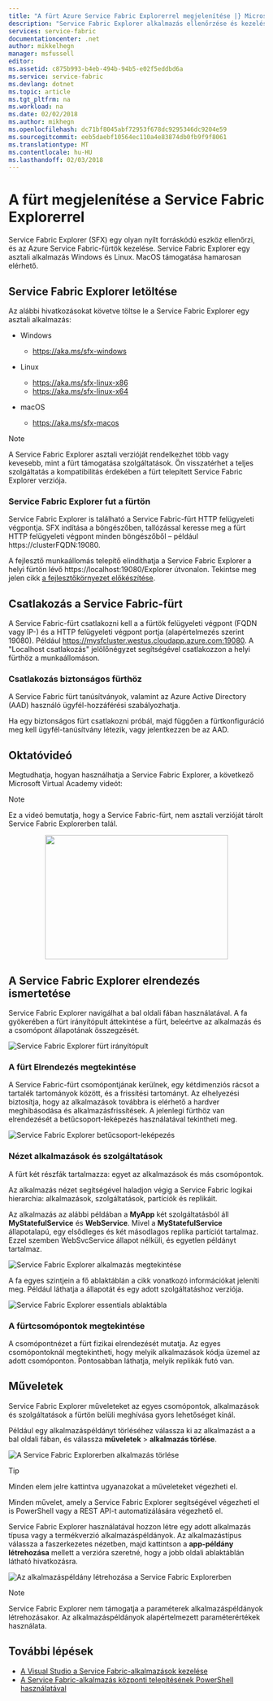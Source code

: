 ```yaml
---
title: "A fürt Azure Service Fabric Explorerrel megjelenítése |} Microsoft Docs"
description: "Service Fabric Explorer alkalmazás ellenőrzése és kezelése a felhőalapú alkalmazások és a Microsoft Azure Service Fabric-fürt csomópontjának."
services: service-fabric
documentationcenter: .net
author: mikkelhegn
manager: msfussell
editor: 
ms.assetid: c875b993-b4eb-494b-94b5-e02f5eddbd6a
ms.service: service-fabric
ms.devlang: dotnet
ms.topic: article
ms.tgt_pltfrm: na
ms.workload: na
ms.date: 02/02/2018
ms.author: mikhegn
ms.openlocfilehash: dc71bf8045abf72953f678dc9295346dc9204e59
ms.sourcegitcommit: eeb5daebf10564ec110a4e83874db0fb9f9f8061
ms.translationtype: MT
ms.contentlocale: hu-HU
ms.lasthandoff: 02/03/2018
---
```

# <a name="visualize-your-cluster-with-service-fabric-explorer"></a>A fürt megjelenítése a Service Fabric Explorerrel

Service Fabric Explorer (SFX) egy olyan nyílt forráskódú eszköz ellenőrzi, és az Azure Service Fabric-fürtök kezelése. Service Fabric Explorer egy asztali alkalmazás Windows és Linux. MacOS támogatása hamarosan elérhető.

## <a name="service-fabric-explorer-download"></a>Service Fabric Explorer letöltése

Az alábbi hivatkozásokat követve töltse le a Service Fabric Explorer egy asztali alkalmazás:

- Windows
  - https://aka.ms/sfx-windows

- Linux
  - https://aka.ms/sfx-linux-x86
  - https://aka.ms/sfx-linux-x64

- macOS
  - https://aka.ms/sfx-macos

> [!NOTE]
> A Service Fabric Explorer asztali verzióját rendelkezhet több vagy kevesebb, mint a fürt támogatása szolgáltatások. Ön visszatérhet a teljes szolgáltatás a kompatibilitás érdekében a fürt telepített Service Fabric Explorer verziója.
>
>

### <a name="running-service-fabric-explorer-from-the-cluster"></a>Service Fabric Explorer fut a fürtön

Service Fabric Explorer is található a Service Fabric-fürt HTTP felügyeleti végpontja. SFX indítása a böngészőben, tallózással keresse meg a fürt HTTP felügyeleti végpont minden böngészőből – például https://clusterFQDN:19080.

A fejlesztő munkaállomás telepítő elindíthatja a Service Fabric Explorer a helyi fürtön lévő https://localhost:19080/Explorer útvonalon. Tekintse meg jelen cikk [a fejlesztőkörnyezet előkészítése](service-fabric-get-started.md).

## <a name="connect-to-a-service-fabric-cluster"></a>Csatlakozás a Service Fabric-fürt
A Service Fabric-fürt csatlakozni kell a a fürtök felügyeleti végpont (FQDN vagy IP-) és a HTTP felügyeleti végpont portja (alapértelmezés szerint 19080). Például https://mysfcluster.westus.cloudapp.azure.com:19080. A "Localhost csatlakozás" jelölőnégyzet segítségével csatlakozzon a helyi fürthöz a munkaállomáson.

### <a name="connect-to-a-secure-cluster"></a>Csatlakozás biztonságos fürthöz
A Service Fabric fürt tanúsítványok, valamint az Azure Active Directory (AAD) használó ügyfél-hozzáférési szabályozhatja.

Ha egy biztonságos fürt csatlakozni próbál, majd függően a fürtkonfiguráció meg kell ügyfél-tanúsítvány létezik, vagy jelentkezzen be az AAD.

## <a name="video-tutorial"></a>Oktatóvideó

Megtudhatja, hogyan használhatja a Service Fabric Explorer, a következő Microsoft Virtual Academy videót:

> [!NOTE]
> Ez a videó bemutatja, hogy a Service Fabric-fürt, nem asztali verzióját tárolt Service Fabric Explorerben talál.
>
>

[<center><img src="./media/service-fabric-visualizing-your-cluster/SfxVideo.png" WIDTH="360" HEIGHT="244"></center>](https://mva.microsoft.com/en-US/training-courses/building-microservices-applications-on-azure-service-fabric-16747?l=bBTFg46yC_9806218965)

## <a name="understand-the-service-fabric-explorer-layout"></a>A Service Fabric Explorer elrendezés ismertetése
Service Fabric Explorer navigálhat a bal oldali fában használatával. A fa gyökerében a fürt irányítópult áttekintése a fürt, beleértve az alkalmazás és a csomópont állapotának összegzését.

![Service Fabric Explorer fürt irányítópult][sfx-cluster-dashboard]

### <a name="view-the-clusters-layout"></a>A fürt Elrendezés megtekintése
A Service Fabric-fürt csomópontjának kerülnek, egy kétdimenziós rácsot a tartalék tartományok között, és a frissítési tartományt. Az elhelyezési biztosítja, hogy az alkalmazások továbbra is elérhető a hardver meghibásodása és alkalmazásfrissítések. A jelenlegi fürthöz van elrendezését a betűcsoport-leképezés használatával tekintheti meg.

![Service Fabric Explorer betűcsoport-leképezés][sfx-cluster-map]

### <a name="view-applications-and-services"></a>Nézet alkalmazások és szolgáltatások
A fürt két részfák tartalmazza: egyet az alkalmazások és más csomópontok.

Az alkalmazás nézet segítségével haladjon végig a Service Fabric logikai hierarchia: alkalmazások, szolgáltatások, partíciók és replikáit.

Az alkalmazás az alábbi példában a **MyApp** két szolgáltatásból áll **MyStatefulService** és **WebService**. Mivel a **MyStatefulService** állapotalapú, egy elsődleges és két másodlagos replika partíciót tartalmaz. Ezzel szemben WebSvcService állapot nélküli, és egyetlen példányt tartalmaz.

![Service Fabric Explorer alkalmazás megtekintése][sfx-application-tree]

A fa egyes szintjein a fő ablaktáblán a cikk vonatkozó információkat jeleníti meg. Például láthatja a állapotát és egy adott szolgáltatáshoz verziója.

![Service Fabric Explorer essentials ablaktábla][sfx-service-essentials]

### <a name="view-the-clusters-nodes"></a>A fürtcsomópontok megtekintése
A csomópontnézet a fürt fizikai elrendezését mutatja. Az egyes csomópontoknál megtekintheti, hogy melyik alkalmazások kódja üzemel az adott csomóponton. Pontosabban láthatja, melyik replikák futó van.

## <a name="actions"></a>Műveletek
Service Fabric Explorer műveleteket az egyes csomópontok, alkalmazások és szolgáltatások a fürtön belüli meghívása gyors lehetőséget kínál.

Például egy alkalmazáspéldányt törléséhez válassza ki az alkalmazást a a bal oldali fában, és válassza **műveletek** > **alkalmazás törlése**.

![A Service Fabric Explorerben alkalmazás törlése][sfx-delete-application]

> [!TIP]
> Minden elem jelre kattintva ugyanazokat a műveleteket végezheti el.
>
> Minden művelet, amely a Service Fabric Explorer segítségével végezheti el is PowerShell vagy a REST API-t automatizálására végezhető el.
>
>

Service Fabric Explorer használatával hozzon létre egy adott alkalmazás típusa vagy a termékverzió alkalmazáspéldányok. Az alkalmazástípus válassza a faszerkezetes nézetben, majd kattintson a **app-példány létrehozása** mellett a verzióra szeretné, hogy a jobb oldali ablaktáblán látható hivatkozásra.

![Az alkalmazáspéldány létrehozása a Service Fabric Explorerben][sfx-create-app-instance]

> [!NOTE]
> Service Fabric Explorer nem támogatja a paraméterek alkalmazáspéldányok létrehozásakor. Az alkalmazáspéldányok alapértelmezett paraméterértékek használata.
>
>

## <a name="next-steps"></a>További lépések
* [A Visual Studio a Service Fabric-alkalmazások kezelése](service-fabric-manage-application-in-visual-studio.md)
* [A Service Fabric-alkalmazás központi telepítésének PowerShell használatával](service-fabric-deploy-remove-applications.md)

<!--Image references-->
[sfx-cluster-dashboard]: ./media/service-fabric-visualizing-your-cluster/SfxClusterDashboard.png
[sfx-cluster-map]: ./media/service-fabric-visualizing-your-cluster/SfxClusterMap.png
[sfx-application-tree]: ./media/service-fabric-visualizing-your-cluster/SfxApplicationTree.png
[sfx-service-essentials]: ./media/service-fabric-visualizing-your-cluster/SfxServiceEssentials.png
[sfx-delete-application]: ./media/service-fabric-visualizing-your-cluster/SfxDeleteApplication.png
[sfx-create-app-instance]: ./media/service-fabric-visualizing-your-cluster/SfxCreateAppInstance.png